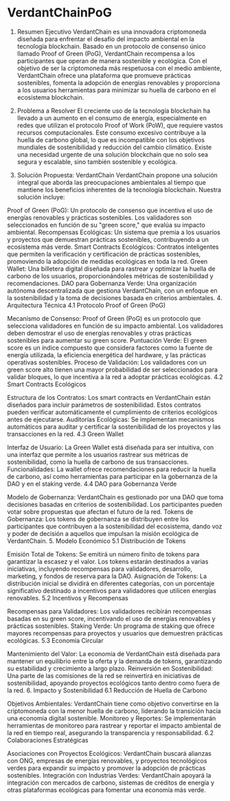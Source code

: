 # VerdantChainPoG

1. Resumen Ejecutivo
VerdantChain es una innovadora criptomoneda diseñada para enfrentar el desafío del impacto ambiental en la tecnología blockchain. Basado en un protocolo de consenso único llamado Proof of Green (PoG), VerdantChain recompensa a los participantes que operan de manera sostenible y ecológica. Con el objetivo de ser la criptomoneda más respetuosa con el medio ambiente, VerdantChain ofrece una plataforma que promueve prácticas sostenibles, fomenta la adopción de energías renovables y proporciona a los usuarios herramientas para minimizar su huella de carbono en el ecosistema blockchain.

2. Problema a Resolver
El creciente uso de la tecnología blockchain ha llevado a un aumento en el consumo de energía, especialmente en redes que utilizan el protocolo Proof of Work (PoW), que requiere vastos recursos computacionales. Este consumo excesivo contribuye a la huella de carbono global, lo que es incompatible con los objetivos mundiales de sostenibilidad y reducción del cambio climático. Existe una necesidad urgente de una solución blockchain que no solo sea segura y escalable, sino también sostenible y ecológica.

3. Solución Propuesta: VerdantChain
VerdantChain propone una solución integral que aborda las preocupaciones ambientales al tiempo que mantiene los beneficios inherentes de la tecnología blockchain. Nuestra solución incluye:

Proof of Green (PoG): Un protocolo de consenso que incentiva el uso de energías renovables y prácticas sostenibles. Los validadores son seleccionados en función de su "green score," que evalúa su impacto ambiental.
Recompensas Ecológicas: Un sistema que premia a los usuarios y proyectos que demuestran prácticas sostenibles, contribuyendo a un ecosistema más verde.
Smart Contracts Ecológicos: Contratos inteligentes que permiten la verificación y certificación de prácticas sostenibles, promoviendo la adopción de medidas ecológicas en toda la red.
Green Wallet: Una billetera digital diseñada para rastrear y optimizar la huella de carbono de los usuarios, proporcionándoles métricas de sostenibilidad y recomendaciones.
DAO para Gobernanza Verde: Una organización autónoma descentralizada que gestiona VerdantChain, con un enfoque en la sostenibilidad y la toma de decisiones basada en criterios ambientales.
4. Arquitectura Técnica
4.1 Protocolo Proof of Green (PoG)

Mecanismo de Consenso: Proof of Green (PoG) es un protocolo que selecciona validadores en función de su impacto ambiental. Los validadores deben demostrar el uso de energías renovables y otras prácticas sostenibles para aumentar su green score.
Puntuación Verde: El green score es un índice compuesto que considera factores como la fuente de energía utilizada, la eficiencia energética del hardware, y las prácticas operativas sostenibles.
Proceso de Validación: Los validadores con un green score alto tienen una mayor probabilidad de ser seleccionados para validar bloques, lo que incentiva a la red a adoptar prácticas ecológicas.
4.2 Smart Contracts Ecológicos

Estructura de los Contratos: Los smart contracts en VerdantChain están diseñados para incluir parámetros de sostenibilidad. Estos contratos pueden verificar automáticamente el cumplimiento de criterios ecológicos antes de ejecutarse.
Auditorías Ecológicas: Se implementan mecanismos automáticos para auditar y certificar la sostenibilidad de los proyectos y las transacciones en la red.
4.3 Green Wallet

Interfaz de Usuario: La Green Wallet está diseñada para ser intuitiva, con una interfaz que permite a los usuarios rastrear sus métricas de sostenibilidad, como la huella de carbono de sus transacciones.
Funcionalidades: La wallet ofrece recomendaciones para reducir la huella de carbono, así como herramientas para participar en la gobernanza de la DAO y en el staking verde.
4.4 DAO para Gobernanza Verde

Modelo de Gobernanza: VerdantChain es gestionado por una DAO que toma decisiones basadas en criterios de sostenibilidad. Los participantes pueden votar sobre propuestas que afectan el futuro de la red.
Tokens de Gobernanza: Los tokens de gobernanza se distribuyen entre los participantes que contribuyen a la sostenibilidad del ecosistema, dando voz y poder de decisión a aquellos que impulsan la misión ecológica de VerdantChain.
5. Modelo Económico
5.1 Distribución de Tokens

Emisión Total de Tokens: Se emitirá un número finito de tokens para garantizar la escasez y el valor. Los tokens estarán destinados a varias iniciativas, incluyendo recompensas para validadores, desarrollo, marketing, y fondos de reserva para la DAO.
Asignación de Tokens: La distribución inicial se dividirá en diferentes categorías, con un porcentaje significativo destinado a incentivos para validadores que utilicen energías renovables.
5.2 Incentivos y Recompensas

Recompensas para Validadores: Los validadores recibirán recompensas basadas en su green score, incentivando el uso de energías renovables y prácticas sostenibles.
Staking Verde: Un programa de staking que ofrece mayores recompensas para proyectos y usuarios que demuestren prácticas ecológicas.
5.3 Economía Circular

Mantenimiento del Valor: La economía de VerdantChain está diseñada para mantener un equilibrio entre la oferta y la demanda de tokens, garantizando su estabilidad y crecimiento a largo plazo.
Reinversión en Sostenibilidad: Una parte de las comisiones de la red se reinvertirá en iniciativas de sostenibilidad, apoyando proyectos ecológicos tanto dentro como fuera de la red.
6. Impacto y Sostenibilidad
6.1 Reducción de Huella de Carbono

Objetivos Ambientales: VerdantChain tiene como objetivo convertirse en la criptomoneda con la menor huella de carbono, liderando la transición hacia una economía digital sostenible.
Monitoreo y Reportes: Se implementarán herramientas de monitoreo para rastrear y reportar el impacto ambiental de la red en tiempo real, asegurando la transparencia y responsabilidad.
6.2 Colaboraciones Estratégicas

Asociaciones con Proyectos Ecológicos: VerdantChain buscará alianzas con ONG, empresas de energías renovables, y proyectos tecnológicos verdes para expandir su impacto y promover la adopción de prácticas sostenibles.
Integración con Industrias Verdes: VerdantChain apoyará la integración con mercados de carbono, sistemas de créditos de energía y otras plataformas ecológicas para fomentar una economía más verde.
